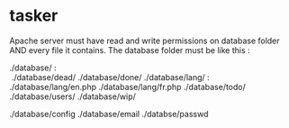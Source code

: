 # tasker

<p>Apache server must have read and write permissions on database folder AND every file it contains.
The database folder must be like this :</p>

<p>./database/ :<br/>
&nbsp;./database/dead/
  ./database/done/
  ./database/lang/ :
    ./database/lang/en.php
    ./database/lang/fr.php
  ./database/todo/
  ./database/users/
  ./database/wip/
  
  ./database/config
  ./database/email
  ./databse/passwd</p>

